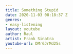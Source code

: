 ```yaml
---
title: Something Stupid
date: 2020-11-03 08:18:37 Z
genres:
- easy-listening
layout: youtube
author: Raul
artist: Frank Sinatra
youtube-url: DMr6JrMd25s
---
```


